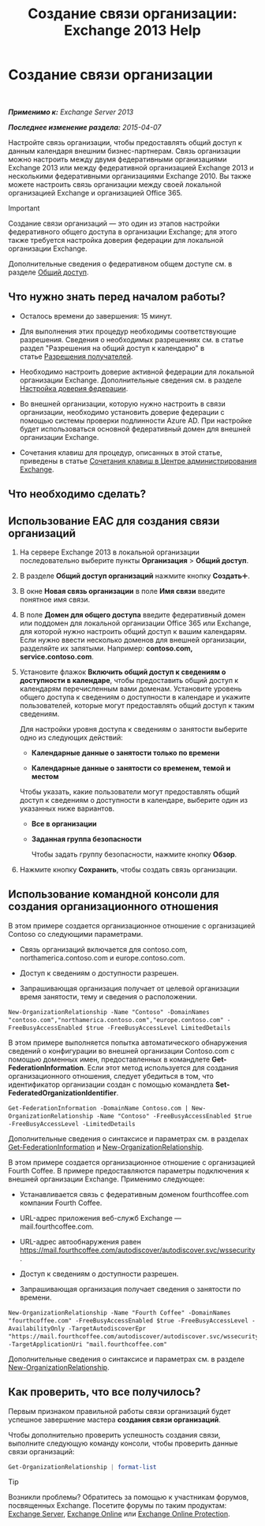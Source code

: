 ﻿---
title: 'Создание связи организации: Exchange 2013 Help'
TOCTitle: Создание связи организации
ms:assetid: 5ea61b96-c8ca-44fc-b8b5-ca4341af36a6
ms:mtpsurl: https://technet.microsoft.com/ru-ru/library/JJ657451(v=EXCHG.150)
ms:contentKeyID: 50488301
ms.date: 04/30/2018
mtps_version: v=EXCHG.150
ms.translationtype: HT
---

# Создание связи организации

 

_**Применимо к:** Exchange Server 2013_

_**Последнее изменение раздела:** 2015-04-07_

Настройте связь организации, чтобы предоставлять общий доступ к данным календаря внешним бизнес-партнерам. Связь организации можно настроить между двумя федеративными организациями Exchange 2013 или между федеративной организацией Exchange 2013 и несколькими федеративными организациями Exchange 2010. Вы также можете настроить связь организации между своей локальной организацией Exchange и организацией Office 365.

> [!IMPORTANT]  
> Создание связи организаций — это один из этапов настройки федеративного общего доступа в организации Exchange; для этого также требуется настройка доверия федерации для локальной организации Exchange.


Дополнительные сведения о федеративном общем доступе см. в разделе [Общий доступ](sharing-exchange-2013-help.md).

## Что нужно знать перед началом работы?

  - Осталось времени до завершения: 15 минут.

  - Для выполнения этих процедур необходимы соответствующие разрешения. Сведения о необходимых разрешениях см. в статье раздел "Разрешения на общий доступ к календарю" в статье [Разрешения получателей](recipients-permissions-exchange-2013-help.md).

  - Необходимо настроить доверие активной федерации для локальной организации Exchange. Дополнительные сведения см. в разделе [Настройка доверия федерации](configure-a-federation-trust-exchange-2013-help.md).

  - Во внешней организации, которую нужно настроить в связи организации, необходимо установить доверие федерации с помощью системы проверки подлинности Azure AD. При настройке будет использоваться основной федеративный домен для внешней организации Exchange.

  - Сочетания клавиш для процедур, описанных в этой статье, приведены в статье [Сочетания клавиш в Центре администрирования Exchange](keyboard-shortcuts-in-the-exchange-admin-center-exchange-online-protection-help.md).

## Что необходимо сделать?

## Использование EAC для создания связи организаций

1.  На сервере Exchange 2013 в локальной организации последовательно выберите пункты **Организация** \> **Общий доступ**.

2.  В разделе **Общий доступ организаций** нажмите кнопку **Создать**![Значок добавления](images/JJ218640.c1e75329-d6d7-4073-a27d-498590bbb558(EXCHG.150).gif "Значок добавления").

3.  В окне **Новая связь организации** в поле **Имя связи** введите понятное имя связи.

4.  В поле **Домен для общего доступа** введите федеративный домен или поддомен для локальной организации Office 365 или Exchange, для которой нужно настроить общий доступ к вашим календарям. Если нужно ввести несколько доменов для внешней организации, разделяйте их запятыми. Например: **contoso.com, service.contoso.com**.

5.  Установите флажок **Включить общий доступ к сведениям о доступности в календаре**, чтобы предоставить общий доступ к календарям перечисленным вами доменам. Установите уровень общего доступа к сведениям о доступности в календаре и укажите пользователей, которые могут предоставлять общий доступ к таким сведениям.
    
    Для настройки уровня доступа к сведениям о занятости выберите одно из следующих действий:
    
      - **Календарные данные о занятости только по времени**
    
      - **Календарные данные о занятости со временем, темой и местом**
    
    Чтобы указать, какие пользователи могут предоставлять общий доступ к сведениям о доступности в календаре, выберите один из указанных ниже вариантов.
    
      - **Все в организации**
    
      - **Заданная группа безопасности**
        
        Чтобы задать группу безопасности, нажмите кнопку **Обзор**.

6.  Нажмите кнопку **Сохранить**, чтобы создать связь организации.

## Использование командной консоли для создания организационного отношения

В этом примере создается организационное отношение с организацией Contoso со следующими параметрами.

  - Связь организаций включается для contoso.com, northamerica.contoso.com и europe.contoso.com.

  - Доступ к сведениям о доступности разрешен.

  - Запрашивающая организация получает от целевой организации время занятости, тему и сведения о расположении.

<!-- end list -->

    New-OrganizationRelationship -Name "Contoso" -DomainNames "contoso.com","northamerica.contoso.com","europe.contoso.com" -FreeBusyAccessEnabled $true -FreeBusyAccessLevel LimitedDetails

В этом примере выполняется попытка автоматического обнаружения сведений о конфигурации во внешней организации Contoso.com с помощью доменных имен, предоставленных в командлете **Get-FederationInformation**. Если этот метод используется для создания организационного отношения, следует убедиться в том, что идентификатор организации создан с помощью командлета **Set-FederatedOrganizationIdentifier**.

    Get-FederationInformation -DomainName Contoso.com | New-OrganizationRelationship -Name "Contoso" -FreeBusyAccessEnabled $true -FreeBusyAccessLevel -LimitedDetails

Дополнительные сведения о синтаксисе и параметрах см. в разделах [Get-FederationInformation](https://technet.microsoft.com/ru-ru/library/dd351221\(v=exchg.150\)) и [New-OrganizationRelationship](https://technet.microsoft.com/ru-ru/library/ee332357\(v=exchg.150\)).

В этом примере создается организационное отношение с организацией Fourth Coffee. В примере предоставляются параметры подключения к внешней организации Exchange. Применимо следующее:

  - Устанавливается связь с федеративным доменом fourthcoffee.com компании Fourth Coffee.

  - URL-адрес приложения веб-служб Exchange — mail.fourthcoffee.com.

  - URL-адрес автообнаружения равен https://mail.fourthcoffee.com/autodiscover/autodiscover.svc/wssecurity.

  - Доступ к сведениям о доступности разрешен.

  - Запрашивающая организация получает сведения о занятости по времени.

<!-- end list -->

    New-OrganizationRelationship -Name "Fourth Coffee" -DomainNames "fourthcoffee.com" -FreeBusyAccessEnabled $true -FreeBusyAccessLevel -AvailabilityOnly -TargetAutodiscoverEpr "https://mail.fourthcoffee.com/autodiscover/autodiscover.svc/wssecurity" -TargetApplicationUri "mail.fourthcoffee.com"

Дополнительные сведения о синтаксисе и параметрах см. в разделе [New-OrganizationRelationship](https://technet.microsoft.com/ru-ru/library/ee332357\(v=exchg.150\)).

## Как проверить, что все получилось?

Первым признаком правильной работы связи организаций будет успешное завершение мастера **создания связи организаций**.

Чтобы дополнительно проверить успешность создания связи, выполните следующую команду консоли, чтобы проверить данные связи организаций:

```powershell
Get-OrganizationRelationship | format-list
```

> [!TIP]  
> Возникли проблемы? Обратитесь за помощью к участникам форумов, посвященных Exchange. Посетите форумы по таким продуктам: <a href="https://go.microsoft.com/fwlink/p/?linkid=60612">Exchange Server</a>, <a href="https://go.microsoft.com/fwlink/p/?linkid=267542">Exchange Online</a> или <a href="https://go.microsoft.com/fwlink/p/?linkid=285351">Exchange Online Protection</a>.

